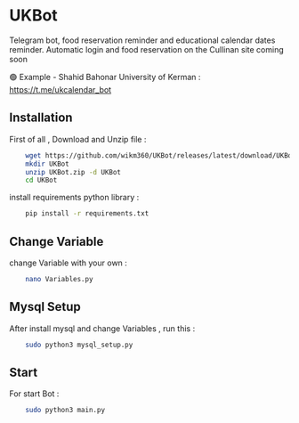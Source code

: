 
# UKBot

Telegram bot, food reservation reminder and educational calendar dates reminder.
Automatic login and food reservation on the Cullinan site coming soon


🟢 Example - Shahid Bahonar University of Kerman : https://t.me/ukcalendar_bot


## Installation


First of all , Download and Unzip file :

```bash
    wget https://github.com/wikm360/UKBot/releases/latest/download/UKBot.zip
    mkdir UKBot
    unzip UKBot.zip -d UKBot
    cd UKBot
```

install requirements python library :

```bash
    pip install -r requirements.txt

```

## Change Variable 

change Variable with your own :


```bash
    nano Variables.py

```


## Mysql Setup 

After install mysql and change Variables , run this :


```bash
    sudo python3 mysql_setup.py

```



## Start

For start Bot :


```bash
    sudo python3 main.py

```
